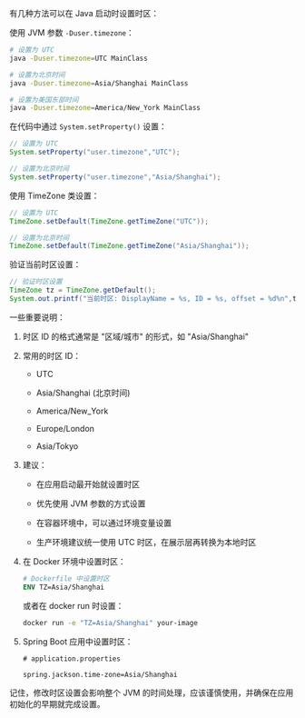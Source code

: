 有几种方法可以在 Java 启动时设置时区：

使用 JVM 参数 `-Duser.timezone`：

```bash
# 设置为 UTC
java -Duser.timezone=UTC MainClass

# 设置为北京时间
java -Duser.timezone=Asia/Shanghai MainClass

# 设置为美国东部时间
java -Duser.timezone=America/New_York MainClass
```

在代码中通过 `System.setProperty()` 设置：

```java
// 设置为 UTC
System.setProperty("user.timezone","UTC");

// 设置为北京时间
System.setProperty("user.timezone","Asia/Shanghai");
```

使用 TimeZone 类设置：

```java
// 设置为 UTC
TimeZone.setDefault(TimeZone.getTimeZone("UTC"));

// 设置为北京时间
TimeZone.setDefault(TimeZone.getTimeZone("Asia/Shanghai"));
```

验证当前时区设置：

```java
// 验证时区设置
TimeZone tz = TimeZone.getDefault();
System.out.printf("当前时区: DisplayName = %s, ID = %s, offset = %d%n",tz.getDisplayName(), tz.getID(),tz.getRawOffset());
```

一些重要说明：

1. 时区 ID 的格式通常是 "区域/城市" 的形式，如 "Asia/Shanghai"

2. 常用的时区 ID：

   - UTC


   - Asia/Shanghai (北京时间)


   - America/New_York


   - Europe/London


   - Asia/Tokyo


3. 建议：

   - 在应用启动最开始就设置时区


   - 优先使用 JVM 参数的方式设置


   - 在容器环境中，可以通过环境变量设置


   - 生产环境建议统一使用 UTC 时区，在展示层再转换为本地时区


4. 在 Docker 环境中设置时区：

   ```dockerfile
   # Dockerfile 中设置时区
   ENV TZ=Asia/Shanghai
   ```

   或者在 docker run 时设置：

   ```bash
   docker run -e "TZ=Asia/Shanghai" your-image
   ```

5. Spring Boot 应用中设置时区：

   ```properties
   # application.properties
   
   spring.jackson.time-zone=Asia/Shanghai
   ```

记住，修改时区设置会影响整个 JVM 的时间处理，应该谨慎使用，并确保在应用初始化的早期就完成设置。
